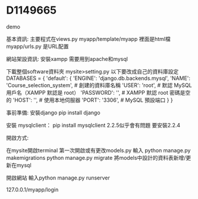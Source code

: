 # D1149665
demo

基本資訊:
主要程式在views.py
myapp/template/myapp 裡面是html檔
myapp/urls.py 是URL配置

網站架設資訊:
安裝xampp
需要用到apache和mysql

下載整個software資料夾
mysite>setting.py
以下要改成自己的資料庫設定
DATABASES = {
    'default': {
        'ENGINE': 'django.db.backends.mysql',
        'NAME': 'Course_selection_system',     # 創建的資料庫名稱
        'USER': 'root',           # 默認 MySQL 用戶名（XAMPP 默認是 root）
        'PASSWORD': '',           # XAMPP 默認 root 密碼是空的
        'HOST': '',      # 使用本地伺服器
        'PORT': '3306',           # MySQL 預設端口
    }
}

事前準備:
安裝django
pip install django

安裝 mysqlclient：
pip install mysqlclient
2.2.5似乎會有問題
要安裝2.2.4

開啟方式:

在mysite開啟terminal
第一次開啟或有更改models.py
輸入
python manage.py makemigrations
python manage.py migrate
將models中設計的資料表新增/更新在mysql

開啟網站
輸入python manage.py runserver

127.0.0.1/myapp/login

